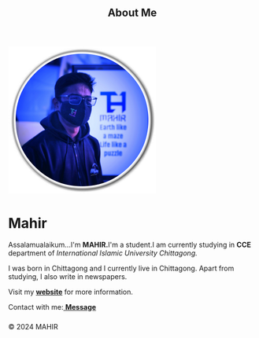 <!DOCTYPE html>
<html lang="en">
<head>
   
</head>
<body>
    <header><h2 style="text-align:center;">About Me</h2></header>
    <img src="mahirpic.jpg"alt="Mahir" >
    <h1>Mahir</h1>
 <p> Assalamualaikum...I'm <strong>MAHIR.</strong>I'm a student.I am currently studying in <strong>CCE</strong> department of <em>International Islamic University Chittagong.</em>  </p>
<p>I was born in Chittagong and I currently live in Chittagong. Apart from studying, I also write in newspapers.</p>

 <p>Visit my <a href="https://www.thmahir.com"> <strong>website</strong></a> for more information.</p>
 <p>Contact with me:<a href="https://bio.link/thmahir"> <strong>Message<h3></h3></strong></a></p>
  
 <footer><p>&copy; 2024 MAHIR</p> </footer>

</body>
</html>
